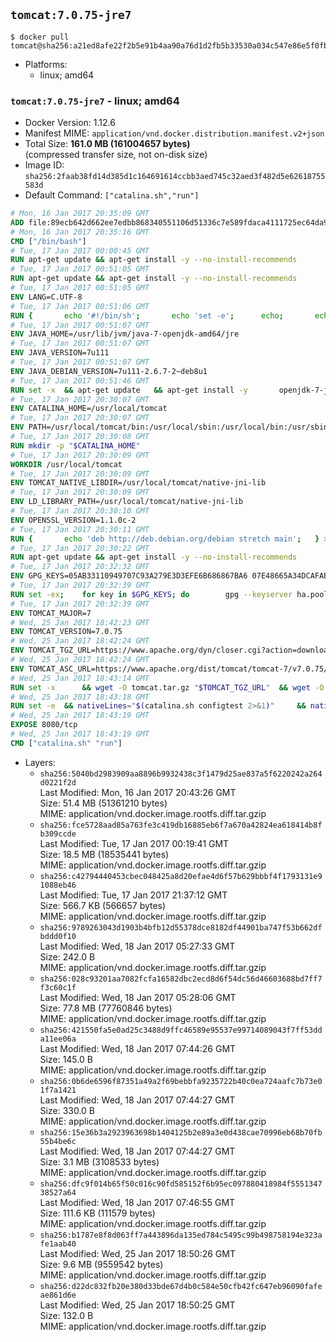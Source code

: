 ## `tomcat:7.0.75-jre7`

```console
$ docker pull tomcat@sha256:a21ed8afe22f2b5e91b4aa90a76d1d2fb5b33530a034c547e86e5f0fb82360ef
```

-	Platforms:
	-	linux; amd64

### `tomcat:7.0.75-jre7` - linux; amd64

-	Docker Version: 1.12.6
-	Manifest MIME: `application/vnd.docker.distribution.manifest.v2+json`
-	Total Size: **161.0 MB (161004657 bytes)**  
	(compressed transfer size, not on-disk size)
-	Image ID: `sha256:2faab38fd14d385d1c164691614ccbb3aed745c32aed3f482d5e62618755583d`
-	Default Command: `["catalina.sh","run"]`

```dockerfile
# Mon, 16 Jan 2017 20:35:09 GMT
ADD file:89ecb642d662ee7edbb868340551106d51336c7e589fdaca4111725ec64da957 in / 
# Mon, 16 Jan 2017 20:35:16 GMT
CMD ["/bin/bash"]
# Tue, 17 Jan 2017 00:00:45 GMT
RUN apt-get update && apt-get install -y --no-install-recommends 		ca-certificates 		curl 		wget 	&& rm -rf /var/lib/apt/lists/*
# Tue, 17 Jan 2017 00:51:05 GMT
RUN apt-get update && apt-get install -y --no-install-recommends 		bzip2 		unzip 		xz-utils 	&& rm -rf /var/lib/apt/lists/*
# Tue, 17 Jan 2017 00:51:05 GMT
ENV LANG=C.UTF-8
# Tue, 17 Jan 2017 00:51:06 GMT
RUN { 		echo '#!/bin/sh'; 		echo 'set -e'; 		echo; 		echo 'dirname "$(dirname "$(readlink -f "$(which javac || which java)")")"'; 	} > /usr/local/bin/docker-java-home 	&& chmod +x /usr/local/bin/docker-java-home
# Tue, 17 Jan 2017 00:51:07 GMT
ENV JAVA_HOME=/usr/lib/jvm/java-7-openjdk-amd64/jre
# Tue, 17 Jan 2017 00:51:07 GMT
ENV JAVA_VERSION=7u111
# Tue, 17 Jan 2017 00:51:07 GMT
ENV JAVA_DEBIAN_VERSION=7u111-2.6.7-2~deb8u1
# Tue, 17 Jan 2017 00:51:46 GMT
RUN set -x 	&& apt-get update 	&& apt-get install -y 		openjdk-7-jre-headless="$JAVA_DEBIAN_VERSION" 	&& rm -rf /var/lib/apt/lists/* 	&& [ "$JAVA_HOME" = "$(docker-java-home)" ]
# Tue, 17 Jan 2017 20:30:07 GMT
ENV CATALINA_HOME=/usr/local/tomcat
# Tue, 17 Jan 2017 20:30:07 GMT
ENV PATH=/usr/local/tomcat/bin:/usr/local/sbin:/usr/local/bin:/usr/sbin:/usr/bin:/sbin:/bin
# Tue, 17 Jan 2017 20:30:08 GMT
RUN mkdir -p "$CATALINA_HOME"
# Tue, 17 Jan 2017 20:30:09 GMT
WORKDIR /usr/local/tomcat
# Tue, 17 Jan 2017 20:30:09 GMT
ENV TOMCAT_NATIVE_LIBDIR=/usr/local/tomcat/native-jni-lib
# Tue, 17 Jan 2017 20:30:09 GMT
ENV LD_LIBRARY_PATH=/usr/local/tomcat/native-jni-lib
# Tue, 17 Jan 2017 20:30:10 GMT
ENV OPENSSL_VERSION=1.1.0c-2
# Tue, 17 Jan 2017 20:30:11 GMT
RUN { 		echo 'deb http://deb.debian.org/debian stretch main'; 	} > /etc/apt/sources.list.d/stretch.list 	&& { 		echo 'Package: *'; 		echo 'Pin: release n=stretch'; 		echo 'Pin-Priority: -10'; 		echo; 		echo 'Package: openssl libssl*'; 		echo "Pin: version $OPENSSL_VERSION"; 		echo 'Pin-Priority: 990'; 	} > /etc/apt/preferences.d/stretch-openssl
# Tue, 17 Jan 2017 20:30:22 GMT
RUN apt-get update && apt-get install -y --no-install-recommends 		libapr1 		openssl="$OPENSSL_VERSION" 	&& rm -rf /var/lib/apt/lists/*
# Tue, 17 Jan 2017 20:32:32 GMT
ENV GPG_KEYS=05AB33110949707C93A279E3D3EFE6B686867BA6 07E48665A34DCAFAE522E5E6266191C37C037D42 47309207D818FFD8DCD3F83F1931D684307A10A5 541FBE7D8F78B25E055DDEE13C370389288584E7 61B832AC2F1C5A90F0F9B00A1C506407564C17A3 713DA88BE50911535FE716F5208B0AB1D63011C7 79F7026C690BAA50B92CD8B66A3AD3F4F22C4FED 9BA44C2621385CB966EBA586F72C284D731FABEE A27677289986DB50844682F8ACB77FC2E86E29AC A9C5DF4D22E99998D9875A5110C01C5A2F6059E7 DCFD35E0BF8CA7344752DE8B6FB21E8933C60243 F3A04C595DB5B6A5F1ECA43E3B7BBB100D811BBE F7DA48BB64BCB84ECBA7EE6935CD23C10D498E23
# Tue, 17 Jan 2017 20:32:39 GMT
RUN set -ex; 	for key in $GPG_KEYS; do 		gpg --keyserver ha.pool.sks-keyservers.net --recv-keys "$key"; 	done
# Tue, 17 Jan 2017 20:32:39 GMT
ENV TOMCAT_MAJOR=7
# Wed, 25 Jan 2017 18:42:23 GMT
ENV TOMCAT_VERSION=7.0.75
# Wed, 25 Jan 2017 18:42:24 GMT
ENV TOMCAT_TGZ_URL=https://www.apache.org/dyn/closer.cgi?action=download&filename=tomcat/tomcat-7/v7.0.75/bin/apache-tomcat-7.0.75.tar.gz
# Wed, 25 Jan 2017 18:42:24 GMT
ENV TOMCAT_ASC_URL=https://www.apache.org/dist/tomcat/tomcat-7/v7.0.75/bin/apache-tomcat-7.0.75.tar.gz.asc
# Wed, 25 Jan 2017 18:43:14 GMT
RUN set -x 		&& wget -O tomcat.tar.gz "$TOMCAT_TGZ_URL" 	&& wget -O tomcat.tar.gz.asc "$TOMCAT_ASC_URL" 	&& gpg --batch --verify tomcat.tar.gz.asc tomcat.tar.gz 	&& tar -xvf tomcat.tar.gz --strip-components=1 	&& rm bin/*.bat 	&& rm tomcat.tar.gz* 		&& nativeBuildDir="$(mktemp -d)" 	&& tar -xvf bin/tomcat-native.tar.gz -C "$nativeBuildDir" --strip-components=1 	&& nativeBuildDeps=" 		gcc 		libapr1-dev 		libssl-dev 		make 		openjdk-${JAVA_VERSION%%[-~bu]*}-jdk=$JAVA_DEBIAN_VERSION 	" 	&& apt-get update && apt-get install -y --no-install-recommends $nativeBuildDeps && rm -rf /var/lib/apt/lists/* 	&& ( 		export CATALINA_HOME="$PWD" 		&& cd "$nativeBuildDir/native" 		&& ./configure 			--libdir="$TOMCAT_NATIVE_LIBDIR" 			--prefix="$CATALINA_HOME" 			--with-apr="$(which apr-1-config)" 			--with-java-home="$(docker-java-home)" 			--with-ssl=yes 		&& make -j$(nproc) 		&& make install 	) 	&& apt-get purge -y --auto-remove $nativeBuildDeps 	&& rm -rf "$nativeBuildDir" 	&& rm bin/tomcat-native.tar.gz
# Wed, 25 Jan 2017 18:43:18 GMT
RUN set -e 	&& nativeLines="$(catalina.sh configtest 2>&1)" 	&& nativeLines="$(echo "$nativeLines" | grep 'Apache Tomcat Native')" 	&& nativeLines="$(echo "$nativeLines" | sort -u)" 	&& if ! echo "$nativeLines" | grep 'INFO: Loaded APR based Apache Tomcat Native library' >&2; then 		echo >&2 "$nativeLines"; 		exit 1; 	fi
# Wed, 25 Jan 2017 18:43:19 GMT
EXPOSE 8080/tcp
# Wed, 25 Jan 2017 18:43:19 GMT
CMD ["catalina.sh" "run"]
```

-	Layers:
	-	`sha256:5040bd2983909aa8896b9932438c3f1479d25ae837a5f6220242a264d0221f2d`  
		Last Modified: Mon, 16 Jan 2017 20:43:26 GMT  
		Size: 51.4 MB (51361210 bytes)  
		MIME: application/vnd.docker.image.rootfs.diff.tar.gzip
	-	`sha256:fce5728aad85a763fe3c419db16885eb6f7a670a42824ea618414b8fb309ccde`  
		Last Modified: Tue, 17 Jan 2017 00:19:41 GMT  
		Size: 18.5 MB (18535441 bytes)  
		MIME: application/vnd.docker.image.rootfs.diff.tar.gzip
	-	`sha256:c42794440453cbec048425a8d20efae4d6f57b629bbbf4f1793131e91088eb46`  
		Last Modified: Tue, 17 Jan 2017 21:37:12 GMT  
		Size: 566.7 KB (566657 bytes)  
		MIME: application/vnd.docker.image.rootfs.diff.tar.gzip
	-	`sha256:9789263043d1903b4bfb12d55378dce8182df44901ba747f53b662dfbddd0f10`  
		Last Modified: Wed, 18 Jan 2017 05:27:33 GMT  
		Size: 242.0 B  
		MIME: application/vnd.docker.image.rootfs.diff.tar.gzip
	-	`sha256:028c93201aa7082fcfa16582dbc2ecd8d6f54dc56d46603688bd7ff7f3c60c1f`  
		Last Modified: Wed, 18 Jan 2017 05:28:06 GMT  
		Size: 77.8 MB (77760846 bytes)  
		MIME: application/vnd.docker.image.rootfs.diff.tar.gzip
	-	`sha256:421550fa5e0ad25c3488d9ffc46589e95537e99714089043f7ff53dda11ee06a`  
		Last Modified: Wed, 18 Jan 2017 07:44:26 GMT  
		Size: 145.0 B  
		MIME: application/vnd.docker.image.rootfs.diff.tar.gzip
	-	`sha256:0b6de6596f87351a49a2f69bebbfa9235722b40c0ea724aafc7b73e01f7a1421`  
		Last Modified: Wed, 18 Jan 2017 07:44:27 GMT  
		Size: 330.0 B  
		MIME: application/vnd.docker.image.rootfs.diff.tar.gzip
	-	`sha256:15e36b3a2923963698b1404125b2e89a3e0d438cae70996eb68b70fb55b4be6c`  
		Last Modified: Wed, 18 Jan 2017 07:44:27 GMT  
		Size: 3.1 MB (3108533 bytes)  
		MIME: application/vnd.docker.image.rootfs.diff.tar.gzip
	-	`sha256:dfc9f014b65f50c016c90fd585152f6b95ec097880418984f555134738527a64`  
		Last Modified: Wed, 18 Jan 2017 07:46:55 GMT  
		Size: 111.6 KB (111579 bytes)  
		MIME: application/vnd.docker.image.rootfs.diff.tar.gzip
	-	`sha256:b1787e8f8d063ff7a443896da135ed784c5495c99b498758194e323afe1aab40`  
		Last Modified: Wed, 25 Jan 2017 18:50:26 GMT  
		Size: 9.6 MB (9559542 bytes)  
		MIME: application/vnd.docker.image.rootfs.diff.tar.gzip
	-	`sha256:d22dc832fb20e380d33bde67d4b0c584e50cfb42fc647eb96090fafeae861d6e`  
		Last Modified: Wed, 25 Jan 2017 18:50:25 GMT  
		Size: 132.0 B  
		MIME: application/vnd.docker.image.rootfs.diff.tar.gzip
